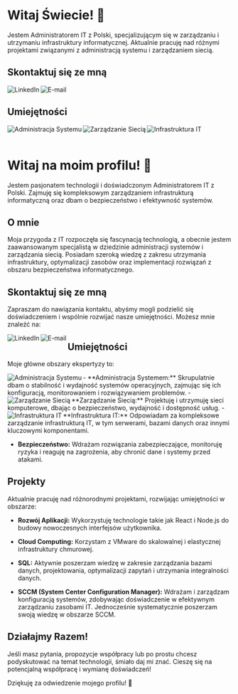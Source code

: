 # Witaj Świecie! 👋

Jestem Administratorem IT z Polski, specjalizującym się w zarządzaniu i utrzymaniu infrastruktury informatycznej. Aktualnie pracuję nad różnymi projektami związanymi z administracją systemu i zarządzaniem siecią.

## Skontaktuj się ze mną

[<img align="left" alt="LinkedIn" src="https://img.shields.io/badge/linkedin-%230077B5.svg?&style=for-the-badge&logo=linkedin&logoColor=white" />](https://www.linkedin.com/in/mateusz-w-a6110910a/)
[<img align="left" alt="E-mail" src="https://img.shields.io/badge/e-mail-%23000000.svg?&style=for-the-badge&logo=gmail&logoColor=white" />](mailto:mateusz.wlodarczak@wp.pl)

<br>

## Umiejętności

<img align="left" alt="Administracja Systemu" src="https://img.shields.io/badge/Administracja%20Systemu-%230170FE.svg?&style=for-the-badge" />
<img align="left" alt="Zarządzanie Siecią" src="https://img.shields.io/badge/Zarządzanie%20Siecią-%2343853D.svg?&style=for-the-badge" />
<img align="left" alt="Infrastruktura IT" src="https://img.shields.io/badge/Infrastruktura%20IT-%23232F3E?style=for-the-badge" />


<br>
<br>


# Witaj na moim profilu! 👋

Jestem pasjonatem technologii i doświadczonym Administratorem IT z Polski. Zajmuję się kompleksowym zarządzaniem infrastrukturą informatyczną oraz dbam o bezpieczeństwo i efektywność systemów.

## O mnie

Moja przygoda z IT rozpoczęła się fascynacją technologią, a obecnie jestem zaawansowanym specjalistą w dziedzinie administracji systemów i zarządzania siecią. Posiadam szeroką wiedzę z zakresu utrzymania infrastruktury, optymalizacji zasobów oraz implementacji rozwiązań z obszaru bezpieczeństwa informatycznego.

## Skontaktuj się ze mną

Zapraszam do nawiązania kontaktu, abyśmy mogli podzielić się doświadczeniem i wspólnie rozwijać nasze umiejętności. Możesz mnie znaleźć na:

[<img align="left" alt="LinkedIn" src="https://img.shields.io/badge/linkedin-%230077B5.svg?&style=for-the-badge&logo=linkedin&logoColor=white" />](https://www.linkedin.com/in/mateusz-w-a6110910a/)
[<img align="left" alt="E-mail" src="https://img.shields.io/badge/e-mail-%23000000.svg?&style=for-the-badge&logo=gmail&logoColor=white" />](mailto:mateusz.wlodarczak@wp.pl)

## Umiejętności

Moje główne obszary ekspertyzy to:

<img align="left" alt="Administracja Systemu" src="https://img.shields.io/badge/Administracja%20Systemu-%230170FE.svg?&style=for-the-badge" />
- **Administracja Systemem:** Skrupulatnie dbam o stabilność i wydajność systemów operacyjnych, zajmując się ich konfiguracją, monitorowaniem i rozwiązywaniem problemów.

<img align="left" alt="Zarządzanie Siecią" src="https://img.shields.io/badge/Zarządzanie%20Siecią-%2343853D.svg?&style=for-the-badge" />
- **Zarządzanie Siecią:** Projektuję i utrzymuję sieci komputerowe, dbając o bezpieczeństwo, wydajność i dostępność usług.

<img align="left" alt="Infrastruktura IT" src="https://img.shields.io/badge/Infrastruktura%20IT-%23232F3E?style=for-the-badge" />
- **Infrastruktura IT:** Odpowiadam za kompleksowe zarządzanie infrastrukturą IT, w tym serwerami, bazami danych oraz innymi kluczowymi komponentami.


- **Bezpieczeństwo:** Wdrażam rozwiązania zabezpieczające, monitoruję ryzyka i reaguję na zagrożenia, aby chronić dane i systemy przed atakami.

## Projekty

Aktualnie pracuję nad różnorodnymi projektami, rozwijając umiejętności w obszarze:

- **Rozwój Aplikacji:** Wykorzystuję technologie takie jak React i Node.js do budowy nowoczesnych interfejsów użytkownika.

- **Cloud Computing:** Korzystam z VMware do skalowalnej i elastycznej infrastruktury chmurowej.

- **SQL:** Aktywnie poszerzam wiedzę w zakresie zarządzania bazami danych, projektowania, optymalizacji zapytań i utrzymania integralności danych.

- **SCCM (System Center Configuration Manager):** Wdrażam i zarządzam konfiguracją systemów, zdobywając doświadczenie w efektywnym zarządzaniu zasobami IT. Jednocześnie systematycznie poszerzam swoją wiedzę w obszarze SCCM.

## Działajmy Razem!

Jeśli masz pytania, propozycje współpracy lub po prostu chcesz podyskutować na temat technologii, śmiało daj mi znać. Cieszę się na potencjalną współpracę i wymianę doświadczeń!

Dziękuję za odwiedzenie mojego profilu! 🚀

